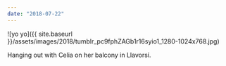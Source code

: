 ```yaml
---
date: "2018-07-22"
---
```


![yo yo]({{ site.baseurl }}/assets/images/2018/tumblr_pc9fphZAGb1r16syio1_1280-1024x768.jpg)

Hanging out with Celia on her balcony in Llavorsí.
